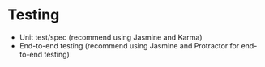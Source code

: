 Testing
========
- Unit test/spec (recommend using Jasmine and Karma)
- End-to-end testing (recommend using Jasmine and Protractor for end-to-end testing)